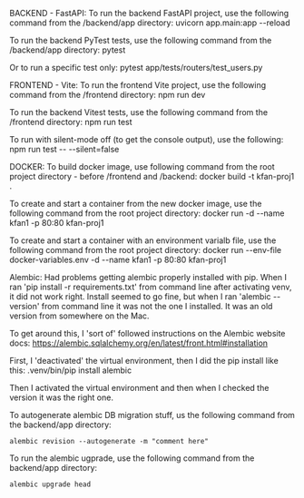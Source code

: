 BACKEND - FastAPI:
To run the backend FastAPI project, use the following command from the /backend/app directory:
        uvicorn app.main:app --reload

To run the backend PyTest tests, use the following command from the /backend/app directory:
    pytest

Or to run a specific test only:
    pytest app/tests/routers/test_users.py

FRONTEND - Vite:
To run the frontend Vite project, use the following command from the /frontend directory:
    npm run dev

To run the backend Vitest tests, use the following command from the /frontend directory:
    npm run test

To run with silent-mode off (to get the console output), use the following:
    npm run test -- --silent=false

DOCKER:
To build docker image, use following command from the root project directory - before /frontend and /backend:
    docker build -t kfan-proj1 . 

To create and start a container from the new docker image, use the following command from the root project directory:
    docker run -d --name kfan1 -p 80:80 kfan-proj1

To create and start a container with an environment varialb file, use the following command from the root project directory:
    docker run --env-file docker-variables.env -d --name kfan1 -p 80:80 kfan-proj1

Alembic:
Had problems getting alembic properly installed with pip. When I ran 'pip install -r requirements.txt' from command
line after activating venv, it did not work right. Install seemed to go fine, but when I ran 'alembic --version' from
command line it was not the one I installed. It was an old version from somewhere on the Mac.

To get around this, I 'sort of' followed instructions on the Alembic website docs:
https://alembic.sqlalchemy.org/en/latest/front.html#installation

First, I 'deactivated' the virtual environment, then I did the pip install like this:
 .venv/bin/pip install alembic

Then I activated the virtual environment and then when I checked the version it was the right one.

To autogenerate alembic DB migration stuff, us the following command from the backend/app directory:

    alembic revision --autogenerate -m "comment here"

To run the alembic ugprade, use the following command from the backend/app directory:

    alembic upgrade head
